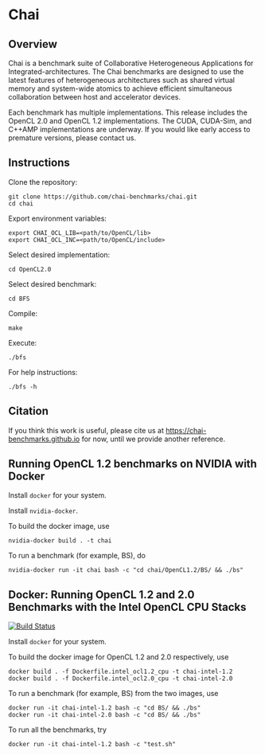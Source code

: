 # Chai

## Overview

Chai is a benchmark suite of Collaborative Heterogeneous Applications for Integrated-architectures. The Chai benchmarks are designed to use the latest features of heterogeneous architectures such as shared virtual memory and system-wide atomics to achieve efficient simultaneous collaboration between host and accelerator devices.

Each benchmark has multiple implementations. This release includes the OpenCL 2.0 and OpenCL 1.2 implementations. The CUDA, CUDA-Sim, and C++AMP implementations are underway. If you would like early access to premature versions, please contact us.

## Instructions

Clone the repository:

  ```
  git clone https://github.com/chai-benchmarks/chai.git
  cd chai
  ```

Export environment variables:

  ```
  export CHAI_OCL_LIB=<path/to/OpenCL/lib>
  export CHAI_OCL_INC=<path/to/OpenCL/include>
  ```

Select desired implementation:

  ```
  cd OpenCL2.0
  ```

Select desired benchmark:

  ```
  cd BFS
  ```

Compile:

  ```
  make
  ```

Execute:

  ```
  ./bfs
  ```

For help instructions:

  ```
  ./bfs -h
  ```

## Citation

If you think this work is useful, please cite us at https://chai-benchmarks.github.io for now, until we provide another reference.

## Running OpenCL 1.2 benchmarks on NVIDIA with Docker

Install `docker` for your system.

Install `nvidia-docker`.

To build the docker image, use

    nvidia-docker build . -t chai

To run a benchmark (for example, BS), do

    nvidia-docker run -it chai bash -c "cd chai/OpenCL1.2/BS/ && ./bs"

## Docker: Running OpenCL 1.2 and 2.0 Benchmarks with the Intel OpenCL CPU Stacks
[![Build Status](https://travis-ci.org/cwpearson/chai.svg?branch=master)](https://travis-ci.org/cwpearson/chai)

Install `docker` for your system.

To build the docker image for OpenCL 1.2 and 2.0 respectively, use

    docker build . -f Dockerfile.intel_ocl1.2_cpu -t chai-intel-1.2
    docker build . -f Dockerfile.intel_ocl2.0_cpu -t chai-intel-2.0

To run a benchmark (for example, BS) from the two images, use

    docker run -it chai-intel-1.2 bash -c "cd BS/ && ./bs"
    docker run -it chai-intel-2.0 bash -c "cd BS/ && ./bs"

To run all the benchmarks, try

    docker run -it chai-intel-1.2 bash -c "test.sh"

